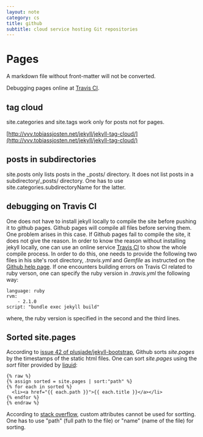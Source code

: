 ```yaml
---
layout: note
category: cs
title: github 
subtitle: cloud service hosting Git repositories
---
```


Pages
=====

A markdown file without front-matter will not be converted.

Debugging pages online at [Travis CI](https://travis-ci.org).

tag cloud
---------

site.categories and site.tags work only for posts not for pages.

[http://vvv.tobiassjosten.net/jekyll/jekyll-tag-cloud/](http://vvv.tobiassjosten.net/jekyll/jekyll-tag-cloud/)

posts in subdirectories
-----------------------

site.posts only lists posts in the \_posts/ directory. It does not list posts in
a subdirectory/\_posts/ directory. One has to use
site.categories.subdirectoryName for the latter.

debugging on Travis CI
----------------------

One does not have to install jekyll locally to compile the site before pushing
it to github pages. Github pages will compile all files before serving them.
One problem arises in this case. If Github pages fail to compile the site, it
does not give the reason. In order to know the reason without installing jekyll
locally, one can use an online service [Travis CI](https://travis-ci.org/) to
show the whole compile process. In order to do this, one needs to provide the
following two files in his site's root directory, *.travis.yml* and *Gemfile*
as instructed on the [Github help
page](https://help.github.com/articles/troubleshooting-github-pages-build-failures/).
If one encounters building errors on Travis CI related to ruby verson, one can
specify the ruby version in *.travis.yml* the following way:

```
language: ruby
rvm:
    - 2.1.0
script: "bundle exec jekyll build"
```

where, the ruby version is specified in the second and the third lines.

Sorted site.pages
-----------------
According to [issue 42 of plusjade/jekyll-bootstrap][jbi42], Github sorts
*site.pages* by the timestamps of the static html files. One can sort
*site.pages* using the *sort* filter provided by [liquid][lsort]:

~~~liquid
{% raw %}
{% assign sorted = site.pages | sort:"path" %}
{% for each in sorted %}
  <li><a href="{{ each.path }}">{{ each.title }}</a></li>
{% endfor %}
{% endraw %}
~~~

According to [stack overflow][so], custom attributes cannot be used for
sortting. One has to use "path" (full path to the file) or "name" (name of the
file) for sorting.

[jbi42]: https://github.com/plusjade/jekyll-bootstrap/issues/42
[lsort]: https://github.com/Shopify/liquid/wiki/Liquid-for-Designers
[so]: http://stackoverflow.com/questions/9053066/sorted-navigation-menu-with-jekyll-and-liquid
